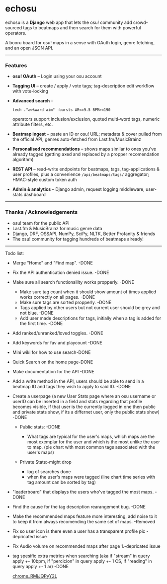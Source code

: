 # echosu

echosu is a **Django** web app that lets the osu! community add crowd-sourced tags to beatmaps and then search for them with powerful operators.

A booru board for osu! maps in a sense with OAuth login, genre fetching, and an open JSON API.

---

### Features

* **osu! OAuth** – Login using your osu account
* **Tagging UI** – create / apply / vote tags; tag-description edit workflow with vote-locking
* **Advanced search** –

  `tech ."awkward aim" -bursts AR<=9.5 BPM>=190`

  operators support inclusion/exclusion, quoted multi-word tags, numeric attribute filters, etc.
* **Beatmap ingest** – paste an ID or osu! URL; metadata & cover pulled from the official API; genres auto-fetched from Last.fm/MusicBrainz
* **Personalised recommendations** – shows maps similar to ones you’ve already tagged (getting axed and replaced by a propper recomendation algorithm)
* **REST API** – read-write endpoints for beatmaps, tags, tag-applications & user profiles, plus a convenience `/api/beatmaps/tags/` aggregator; HMAC-style custom token auth
* **Admin & analytics** – Django admin, request logging middleware, user-stats dashboard

---

### Thanks / Acknowledgements

* osu! team for the public API
* Last.fm & MusicBrainz for music genre data
* Django, DRF, OSSAPI, NumPy, SciPy, NLTK, Better Profanity & friends
* The osu! community for tagging hundreds of beatmaps already!

---

Todo list:

* Merge "Home" and "Find map". -DONE
* Fix the API authentication denied issue. -DONE
* Make sure all search functionallity works propperly. -DONE

  * Make sure tag count when it should show amount of times applied works correctly on all pages. -DONE
  * Make sure tags are sorted propperly. -DONE
  * Tags applied by other users but not current user should be grey and not blue. -DONE
  * Add user made descriptions for tags, initially when a tag is added for the first time. -DONE
* Add ranked/unranked/loved toggles. -DONE
* Add keywords for fav and playcount -DONE
* Mini wiki for how to use search-DONE
* Quick Search on the home page-DONE
* Make documentation for the API -DONE
* Add a write method in the API, users should be able to send in a beatmap ID and tags they wish to apply to said ID. -DONE
* Create a userpage (a new User Stats page where an osu username or userID can be inserted in a field and stats regarding that profile becomes visible, if that user is the currently logged in one then public and private stats show, if its a differnet user, only the public stats show) -DONE

  * Public stats: -DONE

    * What tags are typical for the user's maps, which maps are the most exemplar for the user and which is the most unlike the user to map. (pie chart with most common tags associated with the user's maps)
  * Private Stats:-might drop

    * log of searches done
    * when the user's maps were tagged (line chart time series with tag amount can be sorted by tag)
* "leaderboard" that displays the users who've tagged the most maps. -DONE
* Find the cause for the tag description rearangement bug. -DONE
* Make the recommended maps feature more interesting, add noise to it to keep it from always recomending the same set of maps. -Removed
* Fix so user icon is there even a user has a transparent profile pic -depricated issue
* Fix Audio volume on recommended maps after page 1.-depricated issue
* tag spesific extra metrics when searching (aka if "stream" in query apply +- 10bpm, if "percicion" in query apply +- 1 CS, if "reading" in query apply +- 1 ar) -DONE

  [chrome_RMjJQPyY2L](https://github.com/user-attachments/assets/620d0594-f158-4e4c-ac8f-184ec38e4acf)
